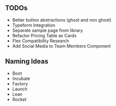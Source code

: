 ## TODOs

- Better button abstractions (ghost and non ghost)
- Typeform Integration
- Separate sample page from library
- Refactor Pricing Table as Cards
- Flex Compatibility Research
- Add Social Media to Team Members Component

## Naming Ideas

- Boot
- Incubate
- Factory
- Launch
- Lean
- Rocket
